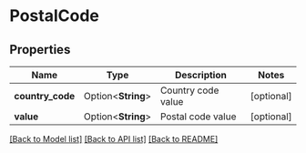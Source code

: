 # PostalCode

## Properties

Name | Type | Description | Notes
------------ | ------------- | ------------- | -------------
**country_code** | Option<**String**> | Country code value | [optional]
**value** | Option<**String**> | Postal code value  | [optional]

[[Back to Model list]](../README.md#documentation-for-models) [[Back to API list]](../README.md#documentation-for-api-endpoints) [[Back to README]](../README.md)


